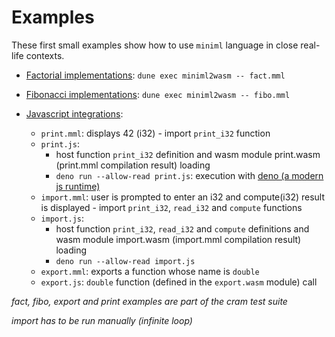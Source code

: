 # Examples

These first small examples show how to use `miniml` language in close real-life contexts.

- [Factorial implementations](https://en.wikipedia.org/wiki/Factorial): `dune exec miniml2wasm -- fact.mml`

- [Fibonacci implementations](https://en.wikipedia.org/wiki/Fibonacci_sequence): `dune exec miniml2wasm -- fibo.mml`

- [Javascript integrations](https://developer.mozilla.org/en-US/docs/WebAssembly/Using_the_JavaScript_API):
  - `print.mml`: displays 42 (i32) - import `print_i32` function
  - `print.js`:
    - host function `print_i32` definition and wasm module print.wasm (print.mml compilation result) loading
    - `deno run --allow-read print.js`: execution with [deno (a modern js runtime)](https://deno.com)
  - `import.mml`: user is prompted to enter an i32 and compute(i32) result is displayed - import `print_i32`, `read_i32` and `compute` functions
  - `import.js`:
    - host function `print_i32`, `read_i32` and `compute` definitions and wasm module import.wasm (import.mml compilation result) loading
    - `deno run --allow-read import.js`
  - `export.mml`: exports a function whose name is `double`
  - `export.js`: `double` function (defined in the `export.wasm` module) call

*fact, fibo, export and print examples are part of the cram test suite*

*import has to be run manually (infinite loop)*

